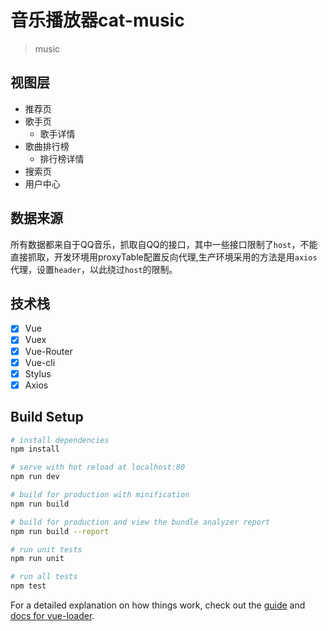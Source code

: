 # 音乐播放器cat-music 

> music
## 视图层
> 
* 推荐页
* 歌手页
	* 歌手详情
* 歌曲排行榜
	* 排行榜详情
* 搜索页
* 用户中心

## 数据来源
所有数据都来自于QQ音乐，抓取自QQ的接口，其中一些接口限制了`host`，不能直接抓取，开发环境用proxyTable配置反向代理,生产环境采用的方法是用`axios`代理，设置`header`，以此绕过`host`的限制。


## 技术栈
> 
* [x] Vue
* [x] Vuex
* [x] Vue-Router
* [x] Vue-cli
* [x] Stylus
* [x] Axios

## Build Setup

``` bash
# install dependencies
npm install

# serve with hot reload at localhost:80
npm run dev

# build for production with minification
npm run build

# build for production and view the bundle analyzer report
npm run build --report

# run unit tests
npm run unit

# run all tests
npm test
```

For a detailed explanation on how things work, check out the [guide](http://vuejs-templates.github.io/webpack/) and [docs for vue-loader](http://vuejs.github.io/vue-loader).
